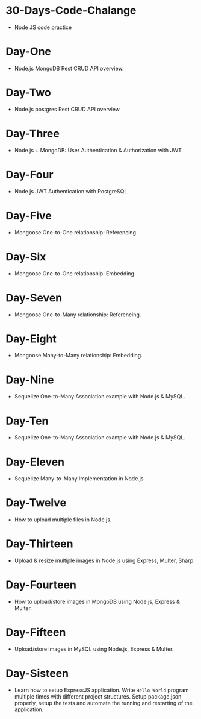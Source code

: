 # 30-Days-Code-Chalange
- Node JS code practice

# Day-One
- Node.js MongoDB Rest CRUD API overview.

# Day-Two
- Node.js postgres Rest CRUD API overview.

# Day-Three
- Node.js + MongoDB: User Authentication & Authorization with JWT.

# Day-Four
- Node.js JWT Authentication with PostgreSQL.

# Day-Five
- Mongoose One-to-One relationship: Referencing.

# Day-Six
- Mongoose One-to-One relationship: Embedding.

# Day-Seven
- Mongoose One-to-Many relationship: Referencing.

# Day-Eight
- Mongoose Many-to-Many relationship: Embedding.

# Day-Nine
- Sequelize One-to-Many Association example with Node.js & MySQL.

# Day-Ten
- Sequelize One-to-Many Association example with Node.js & MySQL.

# Day-Eleven
- Sequelize Many-to-Many Implementation in Node.js.

# Day-Twelve
- How to upload multiple files in Node.js.

# Day-Thirteen
- Upload & resize multiple images in Node.js using Express, Multer, Sharp.

# Day-Fourteen
- How to upload/store images in MongoDB using Node.js, Express & Multer.

# Day-Fifteen
- Upload/store images in MySQL using Node.js, Express & Multer.

# Day-Sisteen
- Learn how to setup ExpressJS application. Write `Hello World` program multiple times with different project structures. 
  Setup package.json properly, setup the tests and automate the running and restarting of the application.